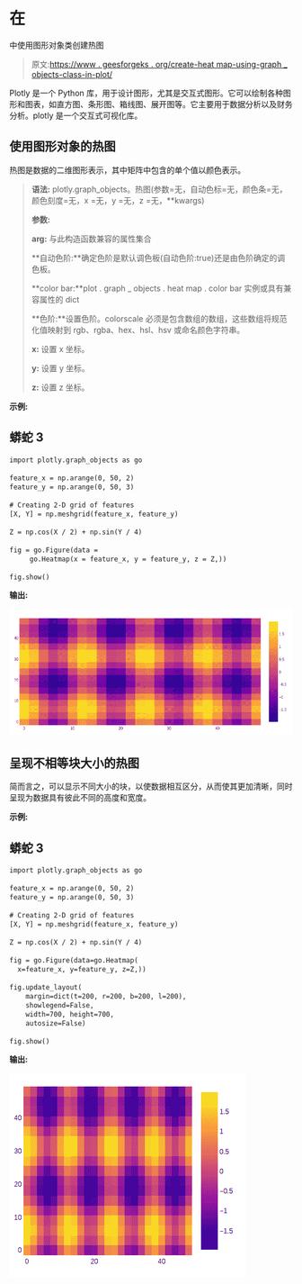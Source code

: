 # 在

中使用图形对象类创建热图

> 原文:[https://www . geesforgeks . org/create-heat map-using-graph _ objects-class-in-plot/](https://www.geeksforgeeks.org/create-heatmaps-using-graph_objects-class-in-plotly/)

Plotly 是一个 Python 库，用于设计图形，尤其是交互式图形。它可以绘制各种图形和图表，如直方图、条形图、箱线图、展开图等。它主要用于数据分析以及财务分析。plotly 是一个交互式可视化库。

## 使用图形对象的热图

热图是数据的二维图形表示，其中矩阵中包含的单个值以颜色表示。

> **语法:** plotly.graph_objects。热图(参数=无，自动色标=无，颜色条=无，颜色刻度=无，x =无，y =无，z =无，**kwargs)
> 
> **参数:**
> 
> **arg:** 与此构造函数兼容的属性集合
> 
> **自动色阶:**确定色阶是默认调色板(自动色阶:true)还是由色阶确定的调色板。
> 
> **color bar:**plot . graph _ objects . heat map . color bar 实例或具有兼容属性的 dict
> 
> **色阶:**设置色阶。colorscale 必须是包含数组的数组，这些数组将规范化值映射到 rgb、rgba、hex、hsl、hsv 或命名颜色字符串。
> 
> **x:** 设置 x 坐标。
> 
> **y:** 设置 y 坐标。
> 
> **z:** 设置 z 坐标。

**示例:**

## 蟒蛇 3

```
import plotly.graph_objects as go

feature_x = np.arange(0, 50, 2) 
feature_y = np.arange(0, 50, 3) 

# Creating 2-D grid of features 
[X, Y] = np.meshgrid(feature_x, feature_y) 

Z = np.cos(X / 2) + np.sin(Y / 4) 

fig = go.Figure(data =
     go.Heatmap(x = feature_x, y = feature_y, z = Z,))

fig.show()
```

**输出:**

![](img/d86f17b4857913a9332007723a21860c.png)

## 呈现不相等块大小的热图

简而言之，可以显示不同大小的块，以使数据相互区分，从而使其更加清晰，同时呈现为数据具有彼此不同的高度和宽度。

**示例:**

## 蟒蛇 3

```
import plotly.graph_objects as go

feature_x = np.arange(0, 50, 2)
feature_y = np.arange(0, 50, 3)

# Creating 2-D grid of features
[X, Y] = np.meshgrid(feature_x, feature_y)

Z = np.cos(X / 2) + np.sin(Y / 4)

fig = go.Figure(data=go.Heatmap(
  x=feature_x, y=feature_y, z=Z,))

fig.update_layout(
    margin=dict(t=200, r=200, b=200, l=200),
    showlegend=False,
    width=700, height=700,
    autosize=False)

fig.show()
```

**输出:**

![](img/dc4312886084d57052137909f5b94ef5.png)